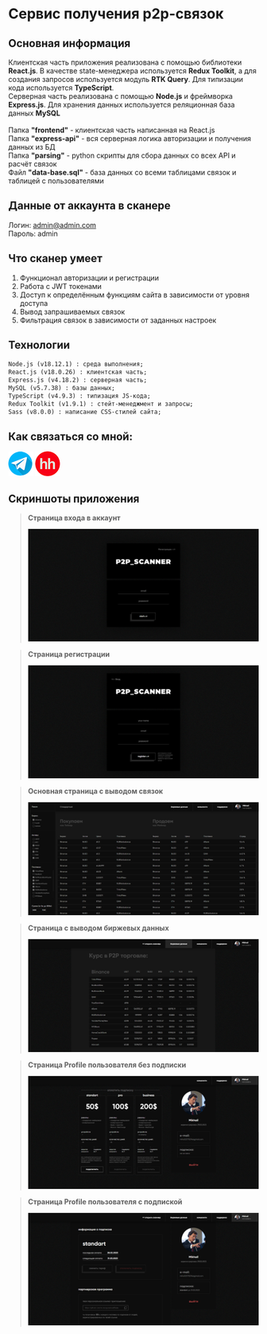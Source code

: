 # Сервис получения p2p-связок

## Основная информация 

Клиентская часть приложения реализована с помощью библиотеки **React.js**. В качестве state-менеджера используется **Redux Toolkit**, а для создания запросов используется модуль **RTK Query**. Для типизации кода используется **TypeScript**. <br>
Серверная часть реализована с помощью **Node.js** и фреймворка **Express.js**. Для хранения данных используется реляционная база данных **MySQL**<br><br>
Папка **"frontend"** - клиентская часть написанная на React.js <br>
Папка **"express-api"** - вся серверная логика авторизации и получения данных из БД <br>
Папка **"parsing"** - python скрипты для сбора данных со всех API и расчёт связок <br>
Файл **"data-base.sql"** - база данных со всеми таблицами связок и таблицей с пользователями <br>

## Данные от аккаунта в сканере

Логин: admin@admin.com <br>
Пароль: admin

## Что сканер умеет

1. Функционал авторизации и регистрации
2. Работа с JWT токенами
3. Доступ к определённым функциям сайта в зависимости от уровня доступа
4. Вывод запрашиваемых связок
5. Фильтрация связок в зависимости от заданных настроек

## Технологии

```plaintext
Node.js (v18.12.1) : среда выполнения;
React.js (v18.0.26) : клиентская часть;
Express.js (v4.18.2) : серверная часть;
MySQL (v5.7.38) : базы данных;
TypeScript (v4.9.3) : типизация JS-кода;
Redux Toolkit (v1.9.1) : стейт-менеджмент и запросы;
Sass (v8.0.0) : написание CSS-стилей сайта;
```

## Как связаться со мной:
[![](/screenshots/telegram.png)](https://t.me/m_morgunets) [![](/screenshots/hh.png)](https://yaroslavl.hh.ru/applicant/resumes/view?resume=e5c06f44ff0bd0a4010039ed1f7a68336e5a66)

## Скриншоты приложения

> **Страница входа в аккаунт**
> 
> ![](/screenshots/screenshot-1.png)

> **Страница регистрации**
> 
> ![](/screenshots/screenshot-2.png)

> **Основная страница с выводом связок**
> 
> ![](/screenshots/screenshot-3.png)

> **Страница с выводом биржевых данных**
> 
> ![](/screenshots/screenshot-4.png)

> **Страница Profile пользователя без подписки**
> 
> ![](/screenshots/screenshot-5.png)

> **Страница Profile пользователя с подпиской**
> 
> ![](/screenshots/screenshot-6.png)

